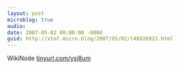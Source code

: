 ```yaml
---
layout: post
microblog: true
audio: 
date: 2007-05-02 00:00:00 -0000
guid: http://xtof.micro.blog/2007/05/02/t46926922.html
---
```

WikiNode [tinyurl.com/ysj8um](http://tinyurl.com/ysj8um)
